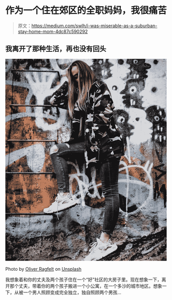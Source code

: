 # 作为一个住在郊区的全职妈妈，我很痛苦

> 原文：<https://medium.com/swlh/i-was-miserable-as-a-suburban-stay-home-mom-4dc87c590292>

## 我离开了那种生活，再也没有回头

![](img/cc529c86af06757a6577918dbfb8a62d.png)

Photo by [Oliver Ragfelt](https://unsplash.com/photos/Q5FMAhNih0E?utm_source=unsplash&utm_medium=referral&utm_content=creditCopyText) on [Unsplash](https://unsplash.com/collections/4903727/divorce?utm_source=unsplash&utm_medium=referral&utm_content=creditCopyText)

我想象着和你的丈夫及两个孩子住在一个“好”社区的大房子里。现在想象一下，离开那个丈夫，带着你的两个孩子搬进一个小公寓，在一个多沙的城市地区。想象一下，从被一个男人照顾变成完全独立，独自照顾两个男孩…